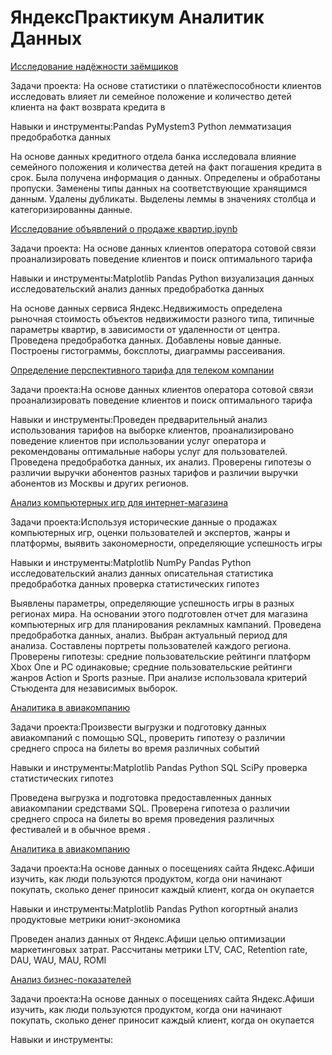 #  ЯндексПрактикум Аналитик Данных
[Исследование надёжности заёмщиков](https://github.com/margo1516/practicum.yandex/blob/main/%D0%98%D1%81%D1%81%D0%BB%D0%B5%D0%B4%D0%BE%D0%B2%D0%B0%D0%BD%D0%B8%D0%B5%20%D0%BD%D0%B0%D0%B4%D1%91%D0%B6%D0%BD%D0%BE%D1%81%D1%82%D0%B8%20%D0%B7%D0%B0%D1%91%D0%BC%D1%89%D0%B8%D0%BA%D0%BE%D0%B2%20(1).ipynb)


Задачи проекта: На основе статистики
о платёжеспособности
клиентов исследовать
влияет ли семейное
положение и
количество детей
клиента на факт
возврата кредита в



Навыки и инструменты:Pandas PyMystem3 Python
лемматизация
предобработка данных

На основе данных кредитного отдела банка исследовала влияние семейного положения и количества детей на факт погашения кредита в срок. Была получена информация о данных. Определены и обработаны пропуски. Заменены типы данных на соответствующие хранящимся данным. Удалены дубликаты. Выделены леммы в значениях столбца и категоризированны данные.


[Исследование объявлений о продаже квартир.ipynb](https://github.com/margo1516/practicum.yandex/blob/main/%D0%98%D1%81%D1%81%D0%BB%D0%B5%D0%B4%D0%BE%D0%B2%D0%B0%D0%BD%D0%B8%D0%B5%20%D0%BE%D0%B1%D1%8A%D1%8F%D0%B2%D0%BB%D0%B5%D0%BD%D0%B8%D0%B9%20%D0%BE%20%D0%BF%D1%80%D0%BE%D0%B4%D0%B0%D0%B6%D0%B5%20%D0%BA%D0%B2%D0%B0%D1%80%D1%82%D0%B8%D1%80.ipynb)

Задачи проекта: На основе данных
клиентов оператора
сотовой связи
проанализировать
поведение клиентов и
поиск оптимального
тарифа

Навыки и инструменты:Matplotlib Pandas Python
визуализация данных
исследовательский анализ данных
предобработка данных

На основе данных сервиса Яндекс.Недвижимость определена рыночная стоимость
объектов недвижимости разного типа, типичные параметры квартир, в зависимости от
удаленности от центра. Проведена предобработка данных. Добавлены новые данные.
Построены гистограммы, боксплоты, диаграммы рассеивания.



[Определение перспективного тарифа для телеком компании](https://github.com/margo1516/practicum.yandex/blob/main/%D0%9E%D0%BF%D1%80%D0%B5%D0%B4%D0%B5%D0%BB%D0%B5%D0%BD%D0%B8%D0%B5%20%D0%BF%D0%B5%D1%80%D1%81%D0%BF%D0%B5%D0%BA%D1%82%D0%B8%D0%B2%D0%BD%D0%BE%D0%B3%D0%BE%20%D1%82%D0%B0%D1%80%D0%B8%D1%84%D0%B0%20%D0%B4%D0%BB%D1%8F%20%D1%82%D0%B5%D0%BB%D0%B5%D0%BA%D0%BE%D0%BC%20%D0%BA%D0%BE%D0%BC%D0%BF%D0%B0%D0%BD%D0%B8%D0%B8.ipynb)

Задачи проекта:На основе данных
клиентов оператора
сотовой связи
проанализировать
поведение клиентов и
поиск оптимального
тарифа

Навыки и инструменты:Проведен предварительный анализ использования тарифов на выборке клиентов, проанализировано поведение клиентов при использовании услуг оператора и рекомендованы оптимальные наборы услуг для пользователей. Проведена предобработка данных, их анализ. Проверены гипотезы о различии выручки абонентов разных тарифов и различии выручки абонентов из Москвы и других регионов.

[Анализ компьютерных игр для интернет-магазина](https://github.com/margo1516/practicum.yandex/blob/main/%D0%A1%D0%B1%D0%BE%D1%80%D0%BD%D1%8B%D0%B9%20%D0%BF%D1%80%D0%BE%D0%B5%D0%BA%D1%82%20-1.ipynb)

Задачи проекта:Используя
исторические данные
о продажах
компьютерных игр,
оценки пользователей
и экспертов, жанры и
платформы, выявить
закономерности,
определяющие
успешность игры

Навыки и инструменты:Matplotlib NumPy Pandas
Python
исследовательский анализ данных
описательная статистика
предобработка данных
проверка статистических гипотез

Выявлены параметры, определяющие успешность игры в разных регионах мира. На основании этого подготовлен отчет для магазина компьютерных игр для планирования рекламных кампаний. Проведена предобработка данных, анализ. Выбран актуальный период для анализа. Составлены портреты пользователей каждого региона. Проверены гипотезы: средние пользовательские рейтинги платформ Xbox One и PC одинаковые; средние пользовательские рейтинги жанров Action и Sports разные. При анализе использовала критерий Стьюдента для независимых выборок.

[Аналитика в авиакомпанию](https://github.com/margo1516/practicum.yandex/blob/main/%D0%90%D0%BD%D0%B0%D0%BB%D0%B8%D1%82%D0%B8%D0%BA%D0%B0%20%D0%B2%20%D0%B0%D0%B2%D0%B8%D0%B0%D0%BA%D0%BE%D0%BC%D0%BF%D0%B0%D0%BD%D0%B8%D0%B8.ipynb)

Задачи проекта:Произвести выгрузки и
подготовку данных
авиакомпаний с
помощью SQL,
проверить гипотезу о
различии среднего
спроса на билеты во
время различных
событий

Навыки и инструменты:Matplotlib Pandas Python
SQL SciPy
проверка статистических гипотез

Проведена выгрузка и подготовка предоставленных данных авиакомпании средствами SQL. Проверена гипотеза о различии среднего спроса на билеты во время проведения
различных фестивалей и в обычное время .

[Аналитика в авиакомпанию](https://github.com/margo1516/practicum.yandex/blob/main/%D0%90%D0%BD%D0%B0%D0%BB%D0%B8%D1%82%D0%B8%D0%BA%D0%B0%20%D0%B2%20%D0%B0%D0%B2%D0%B8%D0%B0%D0%BA%D0%BE%D0%BC%D0%BF%D0%B0%D0%BD%D0%B8%D0%B8.ipynb)

Задачи проекта:На основе данных о
посещениях сайта
Яндекс.Афиши
изучить, как люди
пользуются продуктом,
когда они начинают
покупать, сколько
денег приносит
каждый клиент, когда
он окупается

Навыки и инструменты:Matplotlib Pandas Python
когортный анализ
продуктовые метрики
юнит-экономика

Проведен анализ данных от Яндекс.Афиши целью оптимизации маркетинговых затрат.
Рассчитаны метрики LTV, CAC, Retention rate, DAU, WAU, MAU, ROMI


[Анализ бизнес-показателей](https://github.com/margo1516/practicum.yandex/blob/main/%D0%90%D0%BD%D0%B0%D0%BB%D0%B8%D0%B7%20%D0%B1%D0%B8%D0%B7%D0%BD%D0%B5%D1%81%20%D0%BF%D0%BE%D0%BA%D0%B0%D0%B7%D0%B0%D1%82%D0%B5%D0%BB%D0%B5%D0%B9.ipynb)

Задачи проекта:На основе данных о
посещениях сайта
Яндекс.Афиши
изучить, как люди
пользуются продуктом,
когда они начинают
покупать, сколько
денег приносит
каждый клиент, когда
он окупается

Навыки и инструменты:


